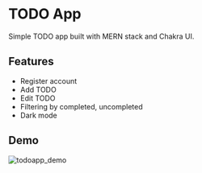 # TODO App

Simple TODO app built with MERN stack and Chakra UI.

## Features

- Register account
- Add TODO
- Edit TODO
- Filtering by completed, uncompleted
- Dark mode

## Demo

![todoapp_demo](https://i.imgur.com/sqssUj6.gif)
